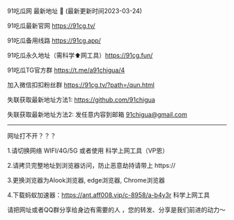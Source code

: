 91吃瓜网 最新地址 👋 (最新更新时间2023-03-24)

91吃瓜最新官网 https://91cg.tv/

91吃瓜备用线路 https://91cg.app/

91吃瓜永久地址（需科学⬆️网工具）https://91cg.fun/

91吃瓜TG官方群 https://t.me/a91chigua/4

加入微信扣扣粉丝群 https://91cg.tv/?path=/qun.html

失联获取最新地址方法1: https://github.com/91chigua

失联获取最新地址方法2: 发任意内容到邮箱 91chigua@gmail.com

-------------

网址打不开？？？

1.请切换网络 WIFI/4G/5G 或者使用 科学上网工具（VP恩）

2.请拷贝完整地址到浏览器访问，防止恶意劫持请带上 https:// 

3.更换浏览器为Alook浏览器, edge浏览器, Chrome浏览器

4.下载蚂蚁加速器：https://ant.aff008.vip/c-8958/a-b4y3r 科学上网工具

请把网址或者QQ群分享给身边有需要的人 ，您的转发、分享是我们前进的动力～
